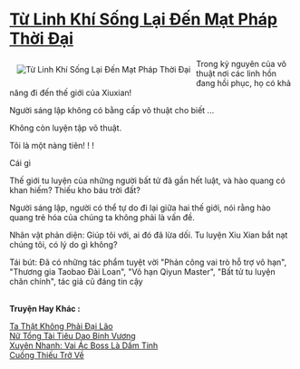 <a href="https://truyentiki.com/tu-linh-khi-song-lai-den-mat-phap-thoi-dai.33599/" title="Từ Linh Khí Sống Lại Đến Mạt Pháp Thời Đại"><h1>Từ Linh Khí Sống Lại Đến Mạt Pháp Thời Đại</h1></a><div style="display:table"><img align="right" style="float: left; padding: 10px;" src="https://truyentiki.com/a/img/str/src/tu-linh-khi-song-lai-den-mat-phap-thoi-dai-1591156414.jpg" alt="Từ Linh Khí Sống Lại Đến Mạt Pháp Thời Đại">Trong kỷ nguyên của võ thuật nơi các linh hồn đang hồi phục, họ có khả năng đi đến thế giới của Xiuxian! <p></p> Người sáng lập không có bằng cấp võ thuật cho biết ... <p></p> Không còn luyện tập võ thuật. <p></p> Tôi là một nàng tiên! ! ! <p></p> Cái gì <p></p> Thế giới tu luyện của những người bất tử đã gần hết luật, và hào quang có khan hiếm? Thiếu kho báu trời đất? <p></p> Người sáng lập, người có thể tự do đi lại giữa hai thế giới, nói rằng hào quang trẻ hóa của chúng ta không phải là vấn đề. <p></p> Nhân vật phản diện: Giúp tôi với, ai đó đã lừa dối. Tu luyện Xiu Xian bắt nạt chúng tôi, có lý do gì không? <p></p> Tái bút: Đã có những tác phẩm tuyệt vời "Phản công vai trò hỗ trợ vô hạn", "Thương gia Taobao Đài Loan", "Vô hạn Qiyun Master", "Bất tử tu luyện chân chính", tác giả cũ đáng tin cậy</div><p><br><b>Truyện Hay Khác :</b></p><a href="https://truyentiki.com/ta-that-khong-phai-dai-lao.33598/" alt="Ta Thật Không Phải Đại Lão">Ta Thật Không Phải Đại Lão</a><br/><a href="https://github.com/nownovels/top500/tree/master/truyenhay/33745/" alt="Nữ Tổng Tài Tiêu Dao Binh Vương">Nữ Tổng Tài Tiêu Dao Binh Vương</a><br/><a href="https://truyentiki.wordpress.com/2020/06/08/xuyen-nhanh-vai-ac-boss-la-dam-tinh/" alt="Xuyên Nhanh: Vai Ác Boss Là Dấm Tinh">Xuyên Nhanh: Vai Ác Boss Là Dấm Tinh</a><br/><a href="https://github.com/nownovels/top500/tree/master/truyenhay/33920/" alt="Cuồng Thiếu Trở Về">Cuồng Thiếu Trở Về</a><br/>